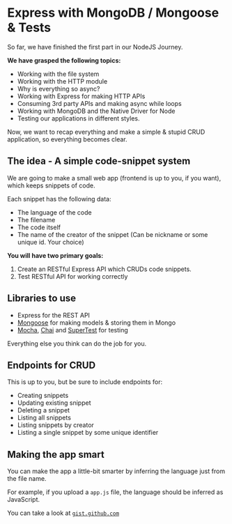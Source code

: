 # Express with MongoDB / Mongoose & Tests

So far, we have finished the first part in our NodeJS Journey.

**We have grasped the following topics:**

* Working with the file system
* Working with the HTTP module
* Why is everything so async?
* Working with Express for making HTTP APIs
* Consuming 3rd party APIs and making async while loops
* Working with MongoDB and the Native Driver for Node
* Testing our applications in different styles.

Now, we want to recap everything and make a simple & stupid CRUD application, so everything becomes clear.

## The idea - A simple code-snippet system

We are going to make a small web app (frontend is up to you, if you want), which keeps snippets of code.

Each snippet has the following data:

* The language of the code
* The filename
* The code itself
* The name of the creator of the snippet (Can be nickname or some unique id. Your choice)

**You will have two primary goals:**

1. Create an RESTful Express API which CRUDs code snippets.
2. Test RESTful API for working correctly

## Libraries to use

* Express for the REST API
* [Mongoose](http://mongoosejs.com/) for making models & storing them in Mongo
* [Mocha](https://github.com/mochajs/mocha), [Chai](http://chaijs.com/) and [SuperTest](https://www.npmjs.org/package/supertest) for testing

Everything else you think can do the job for you.

## Endpoints for CRUD

This is up to you, but be sure to include endpoints for:

* Creating snippets
* Updating existing snippet
* Deleting a snippet
* Listing all snippets
* Listing snippets by creator
* Listing a single snippet by some unique identifier

## Making the app smart

You can make the app a little-bit smarter by inferring the language just from the file name.

For example, if you upload a `app.js` file, the language should be inferred as JavaScript.

You can take a look at [`gist.github.com`](https://gist.github.com/)